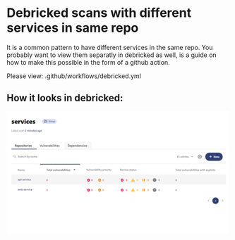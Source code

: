 # Debricked scans with different services in same repo

It is a common pattern to have different services in the same repo. You probably want to view them separatly in debricked as well, is a guide on how to make this possible in the form of a github action.

Please view: .github/workflows/debricked.yml


## How it looks in debricked: 

![Debricked Services](services_debricked.png)